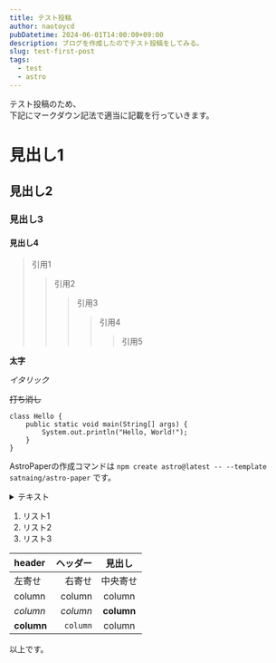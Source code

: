 ```yaml
---
title: テスト投稿
author: naotoycd
pubDatetime: 2024-06-01T14:00:00+09:00
description: ブログを作成したのでテスト投稿をしてみる。
slug: test-first-post
tags:
  - test
  - astro
---
```

テスト投稿のため、  
下記にマークダウン記法で適当に記載を行っていきます。  

# 見出し1

## 見出し2

### 見出し3

#### 見出し4

>引用1
>>引用2
>>>引用3
>>>>引用4
>>>>>引用5

**太字**

*イタリック*

~~打ち消し~~

```
class Hello {
    public static void main(String[] args) {
        System.out.println("Hello, World!");
    }
}
```

AstroPaperの作成コマンドは `npm create astro@latest -- --template satnaing/astro-paper` です。

<details>
  <summary>テキスト</summary>
  折りたたみテキスト
</details>

1. リスト1
2. リスト2 
3. リスト3

| header     | ヘッダー      |見出し         |
|:-----------|------------:|:------------:|
| 左寄せ      | 右寄せ       | 中央寄せ      |
| column     | column      | column       |
| *column*   | _column_    | **column**   |
| __column__ | `column`    | column       |

以上です。